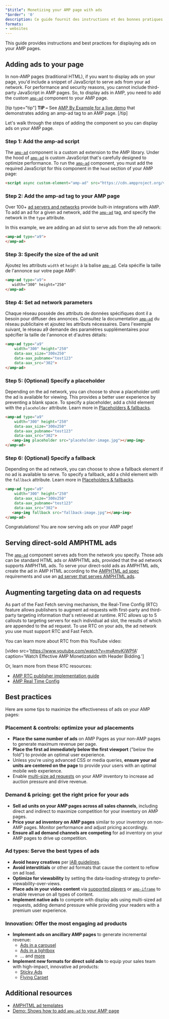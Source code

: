 ```yaml
---
"$title": Monetizing your AMP page with ads
"$order": '0'
description: Ce guide fournit des instructions et des bonnes pratiques pour afficher des annonces sur vos pages AMP. Ainsi, pour afficher des publicités dans AMP, vous devez ajouter le composant amp-ad personnalisé...
formats:
- websites
---
```


This guide provides instructions and best practices for displaying ads on your AMP pages.

## Adding ads to your page

In non-AMP pages (traditional HTML), if you want to display ads on your page, you'd include a snippet of JavaScript to serve ads from your ad network.  For performance and security reasons, you cannot include third-party JavaScript in AMP pages.  So, to display ads in AMP, you need to add the custom [`amp-ad`](../../../../documentation/components/reference/amp-ad.md) component to your AMP page.

[tip type="tip"] **TIP –** See [AMP By Example for a live demo](../../../../documentation/components/reference/amp-ad.md) that demonstrates adding an amp-ad tag to an AMP page. [/tip]

Let's walk through the steps of adding the component so you can display ads on your AMP page.

### Step 1: Add the amp-ad script

The [`amp-ad`](../../../../documentation/components/reference/amp-ad.md) component is a custom ad extension to the AMP library. Under the hood of [`amp-ad`](../../../../documentation/components/reference/amp-ad.md) is custom JavaScript that's carefully designed to optimize performance. To run the [`amp-ad`](../../../../documentation/components/reference/amp-ad.md) component, you must add the required JavaScript for this component in the `head` section of your AMP page:

```html
<script async custom-element="amp-ad" src="https://cdn.ampproject.org/v0/amp-ad-0.1.js"></script>
```

### Step 2: Add the amp-ad tag to your AMP page

Over 100+ [ad servers and networks](ads_vendors.md) provide built-in integrations with AMP.  To add an ad for a given ad network, add the [`amp-ad`](../../../../documentation/components/reference/amp-ad.md) tag, and specify the network in the `type` attribute.

In this example, we are adding an ad slot to serve ads from the a9 network:

```html
<amp-ad type="a9">
</amp-ad>
```

### Step 3: Specify the size of the ad unit

Ajoutez les attributs `width` et `height` à la balise [`amp-ad`](../../../../documentation/components/reference/amp-ad.md). Cela spécifie la taille de l'annonce sur votre page AMP:

```html
<amp-ad type="a9">
   width="300" height="250"
</amp-ad>
```

### Step 4: Set ad network parameters

Chaque réseau possède des attributs de données spécifiques dont il a besoin pour diffuser des annonces. Consultez la documentation [`amp-ad`](../../../../documentation/components/reference/amp-ad.md) du réseau publicitaire et ajoutez les attributs nécessaires. Dans l'exemple suivant, le réseau a9 demande des paramètres supplémentaires pour spécifier la taille de l'annonce et d'autres détails:

```html
<amp-ad type="a9"
    width="300" height="250"
    data-aax_size="300x250"
    data-aax_pubname="test123"
    data-aax_src="302">
</amp-ad>
```

### Step 5: (Optional) Specify a placeholder

Depending on the ad network, you can choose to show a placeholder until the ad is available for viewing. This provides a better user experience by preventing a blank space.  To specify a placeholder, add a child element with the `placeholder` attribute. Learn more in [Placeholders & fallbacks](../../../../documentation/guides-and-tutorials/develop/style_and_layout/placeholders.md).

```html
<amp-ad type="a9"
    width="300" height="250"
    data-aax_size="300x250"
    data-aax_pubname="test123"
    data-aax_src="302">
   <amp-img placeholder src="placeholder-image.jpg"></amp-img>
</amp-ad>
```

### Step 6: (Optional) Specify a fallback

Depending on the ad network, you can choose to show a fallback element if no ad is available to serve. To specify a fallback, add a child element with the `fallback` attribute. Learn more in [Placeholders & fallbacks](../../../../documentation/guides-and-tutorials/develop/style_and_layout/placeholders.md).

```html
<amp-ad type="a9"
    width="300" height="250"
    data-aax_size="300x250"
    data-aax_pubname="test123"
    data-aax_src="302">
   <amp-img fallback src="fallback-image.jpg"></amp-img>
</amp-ad>
```

Congratulations! You are now serving ads on your AMP page!

## Serving direct-sold AMPHTML ads

The [`amp-ad`](../../../../documentation/components/reference/amp-ad.md) component serves ads from the network you specify.  Those ads can be standard HTML ads or AMPHTML ads, provided that the ad network supports AMPHTML ads. To serve your direct-sold ads as AMPHTML ads, create the ad in AMP HTML according to the [AMPHTML ad spec](../../../../documentation/guides-and-tutorials/learn/a4a_spec.md) requirements and use an [ad server that serves AMPHTML ads](https://github.com/ampproject/amphtml/blob/master/ads/google/a4a/docs/a4a-readme.md#publishers).

## Augmenting targeting data on ad requests

As part of the Fast Fetch serving mechanism, the Real-Time Config (RTC) feature allows publishers to augment ad requests with first-party and third-party targeting information that's retrieved at runtime. RTC allows up to 5 callouts to targeting servers for each individual ad slot, the results of which are appended to the ad request.  To use RTC on your ads, the ad network you use must support RTC and Fast Fetch.

You can learn more about RTC from this YouTube video:

[video src='https://www.youtube.com/watch?v=mvAmvKiWPfA' caption='Watch Effective AMP Monetization with Header Bidding.']

Or, learn more from these RTC resources:

- [AMP RTC publisher implementation guide](https://github.com/ampproject/amphtml/blob/master/extensions/amp-a4a/rtc-publisher-implementation-guide.md)
- [AMP Real Time Config](https://github.com/ampproject/amphtml/blob/master/extensions/amp-a4a/rtc-documentation.md)

## Best practices

Here are some tips to maximize the effectiveness of ads on your AMP pages:

### Placement & controls: optimize your ad placements

- **Place the same number of ads** on AMP Pages as your non-AMP pages to generate maximum revenue per page.
- **Place the first ad immediately below the first viewport** ("below the fold") to provide an optimal user experience.
- Unless you're using advanced CSS or media queries, **ensure your ad units are centered on the page** to provide your users with an optimal mobile web experience.
- Enable [multi-size ad requests](https://github.com/ampproject/amphtml/blob/master/ads/README.md#support-for-multi-size-ad-requests) on your AMP inventory to increase ad auction pressure and drive revenue.

### Demand & pricing: get the right price for your ads

- **Sell ad units on your AMP pages across all sales channels**, including direct and indirect to maximize competition for your inventory on AMP pages.
- **Price your ad inventory on AMP pages** similar to your inventory on non-AMP pages. Monitor performance and adjust pricing accordingly.
- **Ensure all ad demand channels are competing** for ad inventory on your AMP pages to drive up competition.

### Ad types: Serve the best types of ads

- **Avoid heavy creatives** per [IAB guidelines](http://www.iab.com/wp-content/uploads/2015/11/IAB_Display_Mobile_Creative_Guidelines_HTML5_2015.pdf).
- **Avoid interstitials** or other ad formats that cause the content to reflow on ad load.
- **Optimize for viewability** by setting the data-loading-strategy to prefer-viewability-over-views.
- **Place ads in your video content** via [supported players](../../../../documentation/components/index.html#media) or [`amp-iframe`](../../../../documentation/components/reference/amp-iframe.md) to enable revenue on all types of content.
- **Implement native ads** to compete with display ads using multi-sized ad requests, adding demand pressure while providing your readers with a premium user experience.

### Innovation: Offer the most engaging ad products

- **Implement ads on ancillary AMP pages** to generate incremental revenue:
    - [Ads in a carousel](../../../../documentation/examples/documentation/Carousel_Ad.html)
    - [Ads in a lightbox](../../../../documentation/examples/documentation/Lightbox_Ad.html)
    - ... and [more](../../../../documentation/examples/index.html)
- **Implement new formats for direct sold ads** to equip your sales team with high-impact, innovative ad products:
    - [Sticky Ads](../../../../documentation/examples/documentation/amp-sticky-ad.html)
    - [Flying Carpet](../../../../documentation/examples/documentation/amp-fx-flying-carpet.html)

## Additional resources

- [AMPHTML ad templates](../../../../documentation/examples/index.html)
- [Demo: Shows how to add `amp-ad` to your AMP page](../../../../documentation/components/reference/amp-ad.md)
